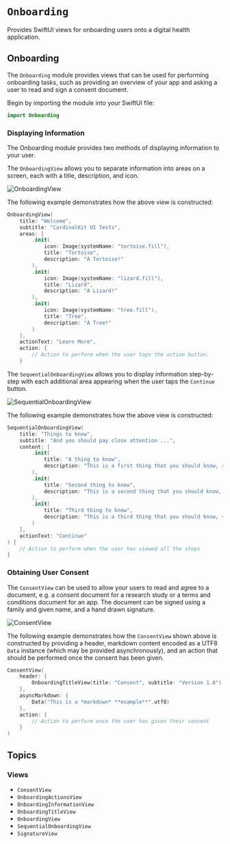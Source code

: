 # ``Onboarding``

<!--
                  
This source file is part of the CardinalKit open-source project

SPDX-FileCopyrightText: 2022 Stanford University and the project authors (see CONTRIBUTORS.md)

SPDX-License-Identifier: MIT
             
-->

Provides SwiftUI views for onboarding users onto a digital health application.

## Onboarding

The ``Onboarding`` module provides views that can be used for performing onboarding tasks, such as providing an overview of your app and asking a user to read and sign a consent document.

Begin by importing the module into your SwiftUI file:

```swift
import Onboarding
```

### Displaying Information

The Onboarding module provides two methods of displaying information to your user. 

The ``OnboardingView`` allows you to separate information into areas on a screen, each with a title, description, and icon.

![OnboardingView](OnboardingView.png)

The following example demonstrates how the above view is constructed:

```swift
OnboardingView(
    title: "Welcome",
    subtitle: "CardinalKit UI Tests",
    areas: [
        .init(
            icon: Image(systemName: "tortoise.fill"), 
            title: "Tortoise", 
            description: "A Tortoise!"
        ),
        .init(
            icon: Image(systemName: "lizard.fill"), 
            title: "Lizard", 
            description: "A Lizard!"
        ),
        .init(
            icon: Image(systemName: "tree.fill"), 
            title: "Tree", 
            description: "A Tree!"
        )
    ],
    actionText: "Learn More",
    action: {
        // Action to perform when the user taps the action button.
    }
```

The ``SequentialOnboardingView`` allows you to display information step-by-step with each additional area appearing when the user taps the `Continue` button.

![SequentialOnboardingView](SequentialOnboardingView.png)

The following example demonstrates how the above view is constructed:

```swift
SequentialOnboardingView(
    title: "Things to know",
    subtitle: "And you should pay close attention ...",
    content: [
        .init(
            title: "A thing to know", 
            description: "This is a first thing that you should know, read carefully!"
        ),
        .init(
            title: "Second thing to know", 
            description: "This is a second thing that you should know, read carefully!"
        ),
        .init(
            title: "Third thing to know", 
            description: "This is a third thing that you should know, read carefully!"
        )
    ],
    actionText: "Continue"
) {
    // Action to perform when the user has viewed all the steps
}
```

### Obtaining User Consent

The ``ConsentView`` can be used to allow your users to read and agree to a document, e.g. a consent document for a research study or a terms and conditions document for an app. The document can be signed using a family and given name, and a hand drawn signature. 

![ConsentView](ConsentView.png)

The following example demonstrates how the ``ConsentView`` shown above is constructed by providing a header, markdown content encoded as a UTF8 `Data` instance (which may be provided asynchronously), and an action that should be performed once the consent has been given.

```swift
ConsentView(
    header: {
        OnboardingTitleView(title: "Consent", subtitle: "Version 1.0")
    },
    asyncMarkdown: {
        Data("This is a *markdown* **example**".utf8)
    },
    action: {
        // Action to perform once the user has given their consent
    }
)
```

## Topics

### Views

- ``ConsentView``
- ``OnboardingActionsView``
- ``OnboardingInformationView``
- ``OnboardingTitleView``
- ``OnboardingView``
- ``SequentialOnboardingView``
- ``SignatureView``

